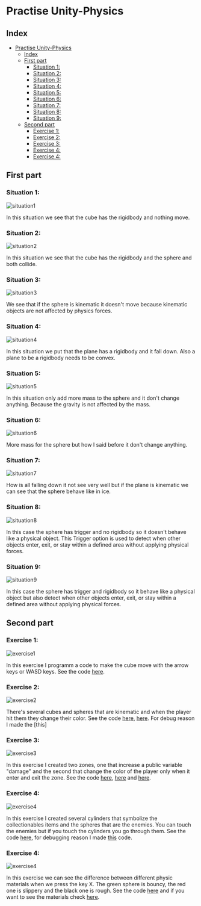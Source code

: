# Practise Unity-Physics

## Index

- [Practise Unity-Physics](#practise-unity-physics)
  - [Index](#index)
  - [First part](#first-part)
    - [Situation 1:](#situation-1)
    - [Situation 2:](#situation-2)
    - [Situation 3:](#situation-3)
    - [Situation 4:](#situation-4)
    - [Situation 5:](#situation-5)
    - [Situation 6:](#situation-6)
    - [Situation 7:](#situation-7)
    - [Situation 8:](#situation-8)
    - [Situation 9:](#situation-9)
  - [Second part](#second-part)
    - [Exercise 1:](#exercise-1)
    - [Exercise 2:](#exercise-2)
    - [Exercise 3:](#exercise-3)
    - [Exercise 4:](#exercise-4)
    - [Exercise 4:](#exercise-4-1)

## First part

### Situation 1:

![situation1](gifs/situation_1.gif)

In this situation we see that the cube has the rigidbody and nothing move.

### Situation 2:

![situation2](gifs/situation_2.gif)

In this situation we see that the cube has the rigidbody and the sphere and both collide.

### Situation 3:

![situation3](gifs/situation_3.gif)

We see that if the sphere is kinematic it doesn't move because kinematic objects are not affected by physics forces.

### Situation 4:

![situation4](gifs/situation_4.gif)

In this situation we put that the plane has a rigidbody and it fall down. Also a plane to be a rigidbody needs to be convex.

### Situation 5:

![situation5](gifs/situation_5.gif)

In this situation only add more mass to the sphere and it don't change anything. Because the gravity is not affected by the mass.

### Situation 6:

![situation6](gifs/situation_6.gif)

More mass for the sphere but how I said before it don't change anything.

### Situation 7:

![situation7](gifs/situation_7.gif)

How is all falling down it not see very well but if the plane is kinematic we can see that the sphere behave like in ice.

### Situation 8:

![situation8](gifs/situation_8.gif)

In this case the sphere has trigger and no rigidbody so it doesn't behave like a physical object. This Trigger option
is used to detect when other objects enter, exit, or stay within a defined area without applying physical forces.

### Situation 9:

![situation9](gifs/situation_9.gif)

In this case the sphere has trigger and rigidbody so it behave like a physical object but also detect when other objects enter, exit, or stay within a defined area without applying physical forces.

## Second part

### Exercise 1:

![exercise1](gifs/exercise_1.gif)

In this exercise I programm a code to make the cube move with the arrow keys or WASD keys. See the code [here](Assets/Scenes/second%20part/scripts/Movement.cs).


### Exercise 2:

![exercise2](gifs/exercise_2.gif)

There's several cubes and spheres that are kinematic and when the player hit them they change their color. See the code [here](Assets/Scenes/second%20part/scripts/Movement.cs), [here](Assets/Scenes/second%20part/scripts/CollisionDetecter.cs). For debug reason I made the [this]

### Exercise 3:

![exercise3](gifs/exercise_3.gif)

In this exercise I created two zones, one that increase a public variable "damage" and the second that change the color of the player only when it enter and exit the zone. See the code [here](Assets/Scenes/second%20part/scripts/Movement.cs), [here](Assets/Scenes/second%20part/scripts/Trigger/ChangeColor.cs) and [here](Assets/Scenes/second%20part/scripts/Trigger/MoreDamage.cs).

### Exercise 4:

![exercise4](gifs/exercise_4.gif)

In this exercise I created several cylinders that symbolize the collectionables items and the spheres that are the enemies. You can touch the enemies but if you touch the cylinders you go through them. See the code [here](Assets/Scenes/second%20part/scripts/Movement.cs), for debugging reason I made [this](Assets/Scenes/second%20part/scripts/CheckLayerCollision/Checker.cs) code. 

### Exercise 4:

![exercise4](gifs/exercise_4.gif)

In this exercise we can see the difference between different physic materials when we press the key X. The green sphere is bouncy, the red one is slippery and the black one is rough. See the code [here](Assets/Scenes/second%20part/scripts/Movement.cs) and if you want to see the materials check [here](Assets/Scenes/second%20part/physics%20material/).